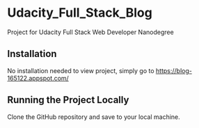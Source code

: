 # Udacity_Full_Stack_Blog
Project for Udacity Full Stack Web Developer Nanodegree

## Installation

No installation needed to view project, simply go to https://blog-165122.appspot.com/

## Running the Project Locally

Clone the GitHub repository and save to your local machine.
